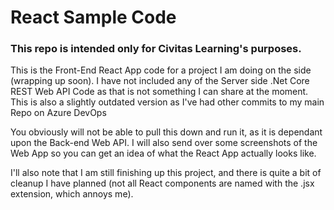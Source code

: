 # React Sample Code

### This repo is intended only for Civitas Learning's purposes.
This is the Front-End React App code for a project I am doing on the side (wrapping up soon). I have not included any of the Server side .Net Core REST Web API Code as that is not something I can share at the moment. This is also a slightly outdated version as I've had other commits to my main Repo on Azure DevOps

You obviously will not be able to pull this down and run it, as it is dependant upon the Back-end Web API. I will also send over some screenshots of the Web App so you can get an idea of what the React App actually looks like.

I'll also note that I am still finishing up this project, and there is quite a bit of cleanup I have planned (not all React components are named with the .jsx extension, which annoys me). 
